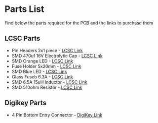# Parts List
Find below the parts required for the PCB and the links to purchase them

## LCSC Parts
* Pin Headers 2x1 piece - [LCSC Link](https://www.lcsc.com/product-detail/_MINTRON-_C358684.html)
* SMD 470uf 16V Electrolytic Cap - [LCSC Link](https://www.lcsc.com/product-detail/_ROQANG-_C2977552.html)
* SMD Orange LED - [LCSC Link](https://www.lcsc.com/product-detail/_HONGLITRONIC-Hongli-Zhihui-HONGLITRONIC-_C497957.html)
* Fuse Holder 5x20mm - [LCSC Link](https://www.lcsc.com/product-detail/_Xucheng-Elec-_C3131.html)
* SMD Blue LED - [LCSC Link](https://www.lcsc.com/product-detail/_AVAGO-Broadcom-_C2686018.html)
* Glass Fuseb 6.3A - [LCSC Link](https://www.lcsc.com/product-detail/_Littelfuse-_C178866.html)
* SMD 6.5A 15uH Inductor - [LCSC Link](https://www.lcsc.com/product-detail/_KOHERelec-_C2847564.html)
* SMD 510ohm Resistor - [LCSC Link](https://www.lcsc.com/product-detail/_FH-Guangdong-Fenghua-Advanced-Tech-_C131389.html)

## Digikey Parts
* 4 Pin Bottom Entry Connector - [DigiKey Link](https://www.digikey.com.au/en/products/detail/molex/0009484049/863345)
